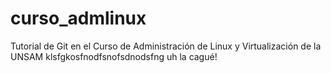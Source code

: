 # curso_admlinux  
  
Tutorial de Git en el Curso de Administración de Linux y Virtualización de la UNSAM klsfgkosfnodfsnofsdnodsfng uh la cagué!   


